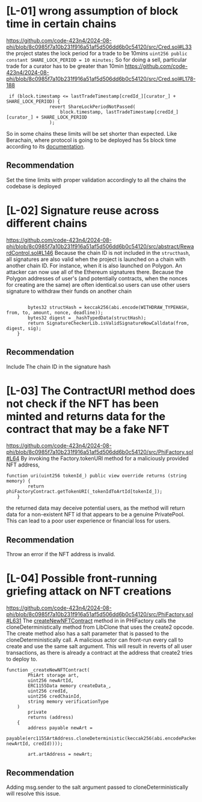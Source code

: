 # [L-01] wrong assumption of block time in certain chains
https://github.com/code-423n4/2024-08-phi/blob/8c0985f7a10b231f916a51af5d506dd6b0c54120/src/Cred.sol#L33
the project states the lock period for a trade to be 10mins
`uint256 public constant SHARE_LOCK_PERIOD = 10 minutes;`
So for doing a sell, particular trade for a curator has to be greater than 10min
https://github.com/code-423n4/2024-08-phi/blob/8c0985f7a10b231f916a51af5d506dd6b0c54120/src/Cred.sol#L178-188
```
 if (block.timestamp <= lastTradeTimestamp[credId_][curator_] + SHARE_LOCK_PERIOD) {
                revert ShareLockPeriodNotPassed(
                    block.timestamp, lastTradeTimestamp[credId_][curator_] + SHARE_LOCK_PERIOD
                );
```
So in some chains these limits will be set shorter than expected.
Like Berachain, where protocol is going to be deployed has 5s block time according to its [documentation](https://docs.berachain.com/faq/#how-well-does-berachain-perform).
## Recommendation
Set the time limits with proper validation accordingly to all the chains the codebase is deployed

# [L-02] Signature reuse across different chains
https://github.com/code-423n4/2024-08-phi/blob/8c0985f7a10b231f916a51af5d506dd6b0c54120/src/abstract/RewardControl.sol#L146
Because the chain ID is not included in the `structhash`, all signatures are also valid when the project is launched on a chain with another chain ID. For instance, when it is also launched on Polygon. An attacker can now use all of the Ethereum signatures there. Because the Polygon addresses of user's (and potentially contracts, when the nonces for creating are the same) are often identical.so users can use other users signature to withdraw their funds on another chain
```

        bytes32 structHash = keccak256(abi.encode(WITHDRAW_TYPEHASH, from, to, amount, nonce, deadline));
        bytes32 digest = _hashTypedData(structHash);
        return SignatureCheckerLib.isValidSignatureNowCalldata(from, digest, sig);
    }
```
## Recommendation
Include The chain ID in the signature hash

# [L-03] The ContractURI method does not check if the NFT has been minted and returns data for the contract that may be a fake NFT
https://github.com/code-423n4/2024-08-phi/blob/8c0985f7a10b231f916a51af5d506dd6b0c54120/src/PhiFactory.sol#L64
By invoking the Factory.tokenURI method for a maliciously provided NFT address, 
```
function uri(uint256 tokenId_) public view override returns (string memory) {
        return phiFactoryContract.getTokenURI(_tokenIdToArtId[tokenId_]);
    }
```
the returned data may deceive potential users, as the method will return data for a non-existent NFT id that appears to be a genuine PrivatePool. This can lead to a poor user experience or financial loss for users.
## Recommendation
Throw an error if the NFT address is invalid.

# [L-04] Possible front-running griefing attack on NFT creations
https://github.com/code-423n4/2024-08-phi/blob/8c0985f7a10b231f916a51af5d506dd6b0c54120/src/PhiFactory.sol#L631
The [createNewNFTContract](https://github.com/code-423n4/2024-08-phi/blob/8c0985f7a10b231f916a51af5d506dd6b0c54120/src/PhiFactory.sol#L620) method in in PHIFactory calls the cloneDeterministically method from LibClone that uses the create2 opcode. The create method also has a salt parameter that is passed to the cloneDeterministically call. A malicious actor can front-run every call to create and use the same salt argument. This will result in reverts of all user transactions, as there is already a contract at the address that create2 tries to deploy to.
```
function _createNewNFTContract(
        PhiArt storage art,
        uint256 newArtId,
        ERC1155Data memory createData_,
        uint256 credId,
        uint256 credChainId,
        string memory verificationType
    )
        private
        returns (address)
    {
        address payable newArt =
            payable(erc1155ArtAddress.cloneDeterministic(keccak256(abi.encodePacked(block.chainid, newArtId, credId))));

        art.artAddress = newArt;

```
## Recommendation
Adding msg.sender to the salt argument passed to cloneDeterministically will resolve this issue.